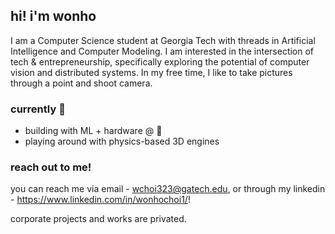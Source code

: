 ## hi! i'm wonho
I am a Computer Science student at Georgia Tech with threads in Artificial Intelligence and Computer Modeling. I am interested in the intersection of tech & entrepreneurship, specifically exploring the potential of computer vision and distributed systems. In my free time, I like to take pictures through a point and shoot camera.

### currently 📍
- building with ML + hardware @ 
- playing around with physics-based 3D engines


### reach out to me!
you can reach me via email - wchoi323@gatech.edu, or through my linkedin - https://www.linkedin.com/in/wonhochoi1/!

corporate projects and works are privated. 


